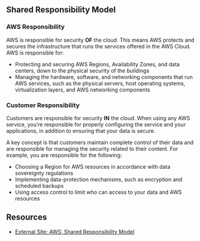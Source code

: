 ## Shared Responsibility Model

### AWS Responsibility
AWS is responsible for security **OF** the cloud. This means AWS protects and secures the infrastructure that runs the services offered in the AWS Cloud. 
AWS is responsible for:
- Protecting and securing AWS Regions, Availability Zones, and data centers, down to the physical security of the buildings
- Managing the hardware, software, and networking components that run AWS services, such as the physical servers, host operating systems, virtualization layers, and AWS networking components

### Customer Responsibility
Customers are responsible for security **IN** the cloud. When using any AWS service, you’re responsible for properly configuring the service and your applications, in addition to ensuring that your data is secure.

A key concept is that customers maintain complete control of their data and are responsible for managing the security related to their content. For example, you are responsible for the following:
- Choosing a Region for AWS resources in accordance with data sovereignty regulations
- Implementing data-protection mechanisms, such as encryption and scheduled backups
- Using access control to limit who can access to your data and AWS resources

## Resources
- [External Site: AWS: Shared Responsibility Model](https://aws.amazon.com/compliance/shared-responsibility-model/)
